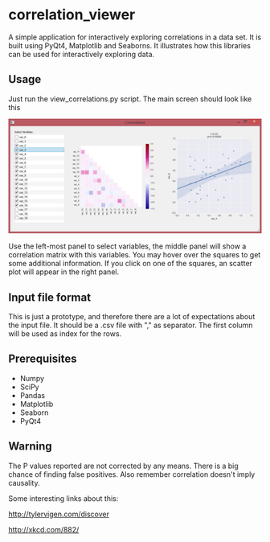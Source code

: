 correlation_viewer
==================

A simple application for interactively exploring correlations in a data set. It is built using PyQt4, Matplotlib and Seaborns. It illustrates how this libraries can be used for interactively exploring data.


## Usage

Just run the view_correlations.py script. The main screen should look like this

<img src="screen_shot.PNG">

Use the left-most panel to select variables, the middle panel will show a correlation matrix with this variables. You may hover over the squares to get some additional information. If you click on one of the squares, an scatter plot will appear in the right panel.

## Input file format

This is just a prototype, and therefore there are a lot of expectations about the input file. It should be a .csv file with "," as separator. The first column will be used as index for the rows. 

## Prerequisites

* Numpy
* SciPy
* Pandas
* Matplotlib
* Seaborn
* PyQt4

## Warning

The P values reported are not corrected by any means. There is a big chance of finding false positives. Also remember correlation doesn't imply causality.

Some interesting links about this:

http://tylervigen.com/discover

http://xkcd.com/882/
